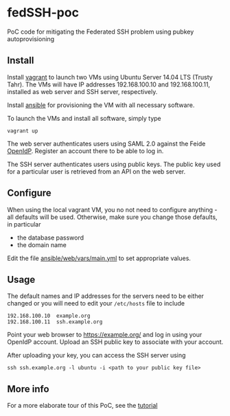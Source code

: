 # fedSSH-poc
PoC code for mitigating the Federated SSH problem using pubkey autoprovisioning

## Install

Install [vagrant](http://docs.vagrantup.com/v2/installation/) to launch two VMs using Ubuntu Server 14.04 LTS (Trusty Tahr). The VMs will have IP addresses 192.168.100.10 and 192.168.100.11, installed as web server and SSH server, respectively.

Install [ansible](http://docs.ansible.com/intro_installation.html#getting-ansible) for provisioning the VM with all necessary software.

To launch the VMs and install all software, simply type

	vagrant up
  
The web server authenticates users using SAML 2.0 against the Feide [OpenIdP](https://openidp.feide.no). Register an account there to be able to log in.

The SSH server authenticates users using public keys. The public key used for a particular user is retrieved from an API on the web server.

## Configure

When using the local vagrant VM, you no not need to configure anything - all defaults will be used. Otherwise, make sure you change those defaults, in particular
- the database password
- the domain name

Edit the file [ansible/web/vars/main.yml](ansible/web/vars/main.yml) to set appropriate values.


## Usage

The default names and IP addresses for the servers need to be either changed or you will need to edit your `/etc/hosts` file to include

	192.168.100.10  example.org
	192.168.100.11  ssh.example.org

Point your web browser to https://example.org/ and log in using your OpenIdP account. Upload an SSH public key to associate with your account.

After uploading your key, you can access the SSH server using

	ssh ssh.example.org -l ubuntu -i <path to your public key file>

## More info

For a more elaborate tour of this PoC, see the [tutorial](doc/tutorial.md)
